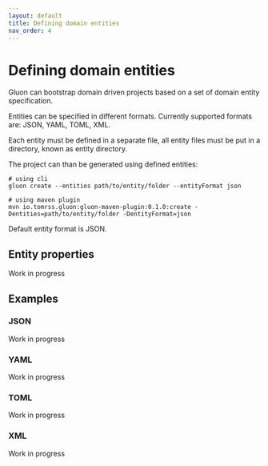 ```yaml
---
layout: default
title: Defining domain entities
nav_order: 4
---
```


# Defining domain entities

Gluon can bootstrap domain driven projects based on a set of domain entity specification.

Entities can be specified in different formats. Currently supported formats are: JSON, YAML, TOML, XML.

Each entity must be defined in a separate file, all entity files must be put in a directory, known as entity directory.

The project can than be generated using defined entities:

```shell
# using cli
gluon create --entities path/to/entity/folder --entityFormat json

# using maven plugin
mvn io.tomrss.gluon:gluon-maven-plugin:0.1.0:create -Dentities=path/to/entity/folder -DentityFormat=json
```
Default entity format is JSON.

## Entity properties

Work in progress

## Examples

### JSON
Work in progress

### YAML
Work in progress

### TOML
Work in progress

### XML
Work in progress
